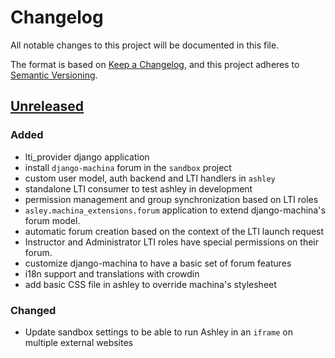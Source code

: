 # Changelog

All notable changes to this project will be documented in this file.

The format is based on [Keep a Changelog](https://keepachangelog.com/en/1.0.0/),
and this project adheres to [Semantic 
Versioning](https://semver.org/spec/v2.0.0.html).

## [Unreleased]

### Added

 - lti_provider django application
 - install `django-machina` forum in the `sandbox` project
 - custom user model, auth backend and LTI handlers in `ashley`
 - standalone LTI consumer to test ashley in development
 - permission management and group synchronization based on LTI roles
 - `asley.machina_extensions.forum` application to extend django-machina's
   forum model.
 - automatic forum creation based on the context of the LTI launch request
 - Instructor and Administrator LTI roles have special permissions on their
   forum.
 - customize django-machina to have a basic set of forum features
 - i18n support and translations with crowdin
 - add basic CSS file in ashley to override machina's stylesheet
 
### Changed

 - Update sandbox settings to be able to run Ashley in an `iframe` on multiple
   external websites

[unreleased]: https://github.com/openfun/ashley
